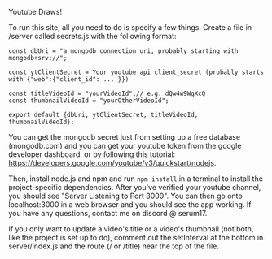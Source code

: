 Youtube Draws!

To run this site, all you need to do is specify a few things. Create a file in /server called secrets.js with the following format:

```
const dbUri = "a mongodb connection uri, probably starting with mongodb+srv://";

const ytClientSecret = Your youtube api client_secret (probably starts with {"web":{"client_id": ... }})

const titleVideoId = "yourVideoId";// e.g. dQw4w9WgXcQ
const thumbnailVideoId = "yourOtherVideoId";

export default {dbUri, ytClientSecret, titleVideoId, thumbnailVideoId};
```

You can get the mongodb secret just from setting up a free database (mongodb.com) and you can get your youtube token from the google developer dashboard, or by following this tutorial: https://developers.google.com/youtube/v3/quickstart/nodejs.

Then, install node.js and npm and run `npm install` in a terminal to install the project-specific dependencies. After you've verified your youtube channel, you should see "Server Listening to Port 3000". You can then go onto localhost:3000 in a web browser and you should see the app working. If you have any questions, contact me on discord @ serum17.

If you only want to update a video's title or a video's thumbnail (not both, like the project is set up to do), comment out the setInterval at the bottom in server/index.js and the route (/ or /title) near the top of the file.
